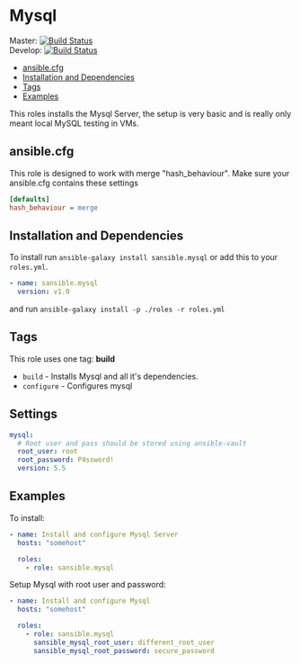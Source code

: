 # Mysql

Master: [![Build Status](https://travis-ci.org/sansible/mysql.svg?branch=master)](https://travis-ci.org/sansible/mysql)  
Develop: [![Build Status](https://travis-ci.org/sansible/mysql.svg?branch=develop)](https://travis-ci.org/sansible/mysql)

* [ansible.cfg](#ansible-cfg)
* [Installation and Dependencies](#installation-and-dependencies)
* [Tags](#tags)
* [Examples](#examples)

This roles installs the Mysql Server, the setup is very basic and is really only meant
local MySQL testing in VMs.




## ansible.cfg

This role is designed to work with merge "hash_behaviour". Make sure your
ansible.cfg contains these settings

```INI
[defaults]
hash_behaviour = merge
```




## Installation and Dependencies

To install run `ansible-galaxy install sansible.mysql` or add this to your
`roles.yml`.

```YAML
- name: sansible.mysql
  version: v1.0
```

and run `ansible-galaxy install -p ./roles -r roles.yml`




## Tags

This role uses one tag: **build**

* `build` - Installs Mysql and all it's dependencies.
* `configure` - Configures mysql




## Settings

```YAML
mysql:
  # Root user and pass should be stored using ansible-vault
  root_user: root
  root_password: P4ssword!
  version: 5.5
```




## Examples

To install:

```YAML
- name: Install and configure Mysql Server
  hosts: "somehost"

  roles:
    - role: sansible.mysql
```

Setup Mysql with root user and password:

```YAML
- name: Install and configure Mysql
  hosts: "somehost"

  roles:
    - role: sansible.mysql
      sansible_mysql_root_user: different_root_user
      sansible_mysql_root_password: secure_password
```
